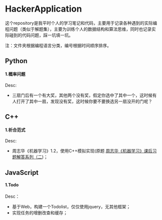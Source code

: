 # HackerApplication

这个repository是我平时个人的学习笔记和代码，主要用于记录各种遇到的实际编程问题（类似于解题集），主要为训练个人的数据结构和算法思维，同时也记录实际碰到的代码问题，踩一坑填一坑。

注：文件夹根据编程语言分类，编号根据时间顺序排序。

## Python

#### 1.概率问题

Desc:

* 三扇门后有一个有大奖，其他两个没有奖，假定你选中了其中一个，这时候有人打开了其中一扇，发现没有奖，这时候你要不要换选另一扇没开的门呢？




## C++

#### 1.析合范式

Desc:

* 周志华《机器学习》1.2，使用C++模拟实现(原题 [周志华《机器学习》课后习题解答系列（二](http://blog.csdn.net/snoopy_yuan/article/details/62054718))；


## JavaScript

#### 1.Todo

Desc：

* 基于Web，构建一个Todolist，仅仅使用jquery，无其他框架；
* 实现任务的增删改查和缓存；
